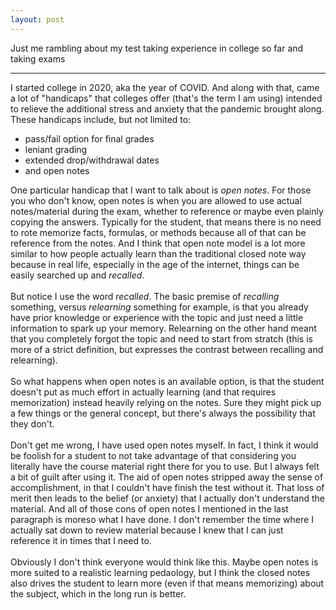```yaml
---
layout: post
---
```


Just me rambling about my test taking experience in college so far and taking exams

----

I started college in 2020, aka the year of COVID. And along with that, came a lot of "handicaps" that colleges offer (that's the term I am using) intended to relieve the additional stress and anxiety that the pandemic brought along. These handicaps include, but not limited to:
- pass/fail option for final grades
- leniant grading
- extended drop/withdrawal dates
- and open notes

One particular handicap that I want to talk about is *open notes*. For those you who don't know, open notes is when you are allowed to use actual notes/material during the exam, whether to reference or maybe even plainly copying the answers. Typically for the student, that means there is no need to rote memorize facts, formulas, or methods because all of that can be reference from the notes. And I think that open note model is a lot more similar to how people actually learn than the traditional closed note way because in real life, especially in the age of the internet, things can be easily searched up and *recalled*.    
<br>
But notice I use the word *recalled*. The basic premise of *recalling* something, versus *relearning* something for example, is that you already have prior knowledge or experience with the topic and just need a little information to spark up your memory. Relearning on the other hand meant that you completely forgot the topic and need to start from stratch (this is more of a strict definition, but expresses the contrast between recalling and relearning).    
<br>
So what happens when open notes is an available option, is that the student doesn't put as much effort in actually learning (and that requires memorization) instead heavily relying on the notes. Sure they might pick up a few things or the general concept, but there's always the possibility that they don't.   
<br>
Don't get me wrong, I have used open notes myself. In fact, I think it would be foolish for a student to not take advantage of that considering you literally have the course material right there for you to use. But I always felt a bit of guilt after using it. The aid of open notes stripped away the sense of accomplishment, in that I couldn't have finish the test without it. That loss of merit then leads to the belief (or anxiety) that I actually don't understand the material. And all of those cons of open notes I mentioned in the last paragraph is moreso what I have done. I don't remember the time where I actually sat down to review material because I knew that I can just reference it in times that I need to.  
<br>
Obviously I don't think everyone would think like this. Maybe open notes is more suited to a realistic learning pedaology, but I think the closed notes also drives the student to learn more (even if that means memorizing) about the subject, which in the long run is better.  
